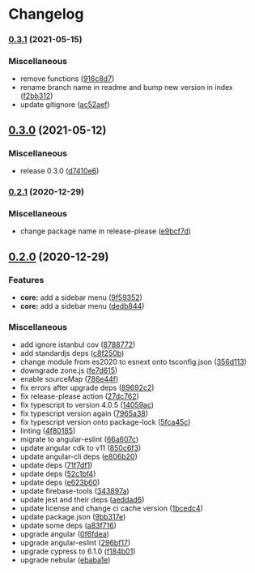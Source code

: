 # Changelog

### [0.3.1](https://www.github.com/al3j4ndr1x/landing-su/compare/v0.3.0...v0.3.1) (2021-05-15)


### Miscellaneous

* remove functions ([916c8d7](https://www.github.com/al3j4ndr1x/landing-su/commit/916c8d74d9e5b3638a78969cdd2dd2c568d35033))
* rename branch name in readme and bump new version in index ([f2bb312](https://www.github.com/al3j4ndr1x/landing-su/commit/f2bb312a897aa0016ac22512c99a72e0aab69b61))
* update gitignore ([ac52aef](https://www.github.com/al3j4ndr1x/landing-su/commit/ac52aef21dfa1492a1ee805f99b4f5666ca0a1f1))

## [0.3.0](https://www.github.com/al3j4ndr1x/landing-su/compare/v0.2.1...v0.3.0) (2021-05-12)


### Miscellaneous

* release 0.3.0 ([d7410e6](https://www.github.com/al3j4ndr1x/landing-su/commit/d7410e6e057d33a57836bbf1bd0c0e3795d5ecca))

### [0.2.1](https://www.github.com/al3j4ndr1x/landing-su/compare/v0.2.0...v0.2.1) (2020-12-29)


### Miscellaneous

* change package name in release-please ([e9bcf7d](https://www.github.com/al3j4ndr1x/landing-su/commit/e9bcf7da3e36e5a459013937b7374419863ef851))

## [0.2.0](https://www.github.com/al3j4ndr1x/landing-su/compare/v0.1.3...v0.2.0) (2020-12-29)


### Features

* **core:** add a sidebar menu ([9f59352](https://www.github.com/al3j4ndr1x/landing-su/commit/9f59352f471c8fc0a8e8bb20aa6fd5daab24c4e8))
* **core:** add a sidebar menu ([dedb844](https://www.github.com/al3j4ndr1x/landing-su/commit/dedb844f6e4414a44490aa821bfad62332e65b6e))


### Miscellaneous

* add ignore istanbul cov ([8788772](https://www.github.com/al3j4ndr1x/landing-su/commit/8788772dc52aa748aaf9e8a5f10505471e5ee1df))
* add standardjs deps ([c8f250b](https://www.github.com/al3j4ndr1x/landing-su/commit/c8f250b240c6f5fc22bf0f9d04799ad2e05125bf))
* change module from es2020 to esnext onto tsconfig.json ([356d113](https://www.github.com/al3j4ndr1x/landing-su/commit/356d113578bb80cfb5b57796ba9bf3f8e9188f0f))
* downgrade zone.js ([fe7d615](https://www.github.com/al3j4ndr1x/landing-su/commit/fe7d615dda793667baa59568c4eb79b00dd1b2f7))
* enable sourceMap ([786e44f](https://www.github.com/al3j4ndr1x/landing-su/commit/786e44fc9204e48d09adbdc7c91d6919d6b81768))
* fix errors after upgrade deps ([89692c2](https://www.github.com/al3j4ndr1x/landing-su/commit/89692c2bcc9eac6697cb04091dcadecb5dd37cc3))
* fix release-please action ([27dc762](https://www.github.com/al3j4ndr1x/landing-su/commit/27dc7624df7bd029a9e7f46642cd2113aa56a538))
* fix typescript to version 4.0.5 ([14059ac](https://www.github.com/al3j4ndr1x/landing-su/commit/14059aca2188e49eb18da679faec3bdcdf3bc1ac))
* fix typescript version again ([7965a38](https://www.github.com/al3j4ndr1x/landing-su/commit/7965a38831dfbd4da6f94059b14527a73393d672))
* fix typescript version onto package-lock ([5fca45c](https://www.github.com/al3j4ndr1x/landing-su/commit/5fca45c2339f530a86302cd18f0b3baf49f66ca0))
* linting ([4f80185](https://www.github.com/al3j4ndr1x/landing-su/commit/4f8018513a484f3ebc4e0abc1915bf1acb14c916))
* migrate to angular-eslint ([66a607c](https://www.github.com/al3j4ndr1x/landing-su/commit/66a607c04a4bcdaab85ef12399230410e21b80ee))
* update angular cdk to v11 ([850c6f3](https://www.github.com/al3j4ndr1x/landing-su/commit/850c6f3c25f5ee8ad862d76f766258401e2f2886))
* update angular-cli deps ([e806b20](https://www.github.com/al3j4ndr1x/landing-su/commit/e806b2045b0f0daed26c181344ba90fffd57930f))
* update deps ([71f7df1](https://www.github.com/al3j4ndr1x/landing-su/commit/71f7df1b7e9ff06785be28c3286b614434012fc3))
* update deps ([52c1bf4](https://www.github.com/al3j4ndr1x/landing-su/commit/52c1bf44faa8aeb0264cb0bbdd3276a13f5e929d))
* update deps ([e623b60](https://www.github.com/al3j4ndr1x/landing-su/commit/e623b6048c7e25aec0aba035facb8f367344d544))
* update firebase-tools ([343897a](https://www.github.com/al3j4ndr1x/landing-su/commit/343897a385d1306ebda9a0c94be85bdcd1396450))
* update jest and their deps ([aeddad6](https://www.github.com/al3j4ndr1x/landing-su/commit/aeddad66ebed7b4edb1e1a761b69910efb4e533f))
* update license and change ci cache version ([1bcedc4](https://www.github.com/al3j4ndr1x/landing-su/commit/1bcedc4ab4c263992510d0123c5c7d65a17f3cfd))
* update package.json ([9bb317e](https://www.github.com/al3j4ndr1x/landing-su/commit/9bb317ee39b634754043aaf9c3f504a12530ceb7))
* update some deps ([a83f716](https://www.github.com/al3j4ndr1x/landing-su/commit/a83f7163ec9a49da5431d20645735ce13774860c))
* upgrade angular ([0f6fdea](https://www.github.com/al3j4ndr1x/landing-su/commit/0f6fdeab9d54e341ec677cfc1e4ba81bbcd7862a))
* upgrade angular-eslint ([296bf17](https://www.github.com/al3j4ndr1x/landing-su/commit/296bf179625089ae538e2af54f719b27adc25818))
* upgrade cypress to 6.1.0 ([f184b01](https://www.github.com/al3j4ndr1x/landing-su/commit/f184b016c908d25e977028ae44802cb90716352f))
* upgrade nebular ([ebaba1e](https://www.github.com/al3j4ndr1x/landing-su/commit/ebaba1edf9f1f28c4b382b0fec93992d3aad3851))
